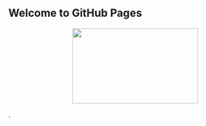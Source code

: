 ## Welcome to GitHub Pages

<p align="center">
<img src="https://github.com/NingWang1990/machine_learning_kinetics/blob/gh-pages/learning-kinetics-demo-video-cut.gif" width="250" height="150" >
</p>.
